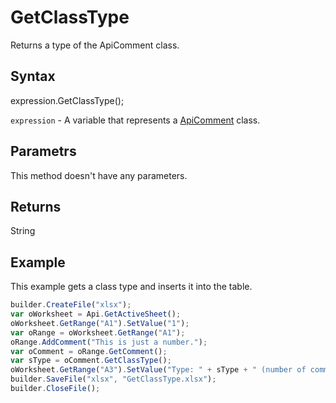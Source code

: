 # GetClassType

Returns a type of the ApiComment class.

## Syntax

expression.GetClassType();

`expression` - A variable that represents a [ApiComment](../ApiComment.md) class.

## Parametrs

This method doesn't have any parameters.

## Returns

String

## Example

This example gets a class type and inserts it into the table.

```javascript
builder.CreateFile("xlsx");
var oWorksheet = Api.GetActiveSheet();
oWorksheet.GetRange("A1").SetValue("1");
var oRange = oWorksheet.GetRange("A1");
oRange.AddComment("This is just a number.");
var oComment = oRange.GetComment();
var sType = oComment.GetClassType();
oWorksheet.GetRange("A3").SetValue("Type: " + sType + " (number of comment data type)");
builder.SaveFile("xlsx", "GetClassType.xlsx");
builder.CloseFile();
```